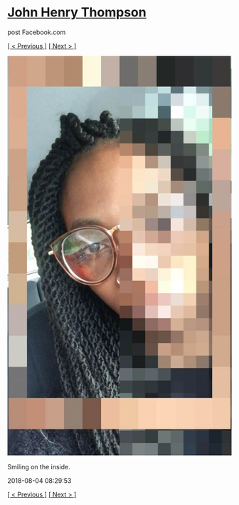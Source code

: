 # [John Henry Thompson](../README.md)
post Facebook.com

[[ < Previous ]](2018-08-04-1.md) [[ Next > ]](2018-08-02-1.md)

[![](../media/2018-08-04/Timeline-Photos-Smiling-on-the-inside.jpg)](../README.md)

Smiling on the inside.

2018-08-04 08:29:53

[[ < Previous ]](2018-08-04-1.md) [[ Next > ]](2018-08-02-1.md)